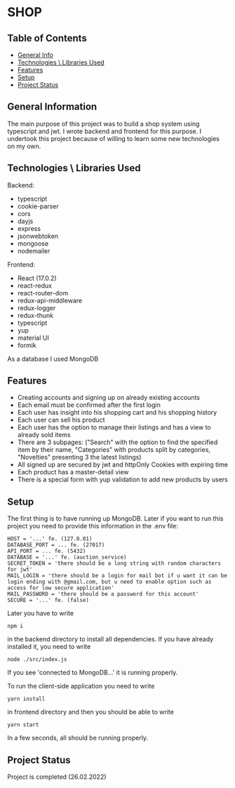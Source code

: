 # SHOP

## Table of Contents

- [General Info](#general-information)
- [Technologies \ Libraries Used](#technologies-\-libraries-used)
- [Features](#features)
- [Setup](#setup)
- [Project Status](#project-status)

## General Information

The main purpose of this project was to build a shop system using typescript and jwt. I wrote backend and frontend for this purpose. I undertook this project because of willing to learn some new technologies on my own.

## Technologies \ Libraries Used

Backend:

- typescript
- cookie-parser
- cors
- dayjs
- express
- jsonwebtoken
- mongoose
- nodemailer

Frontend:

- React (17.0.2)
- react-redux
- react-router-dom
- redux-api-middleware
- redux-logger
- redux-thunk
- typescript
- yup
- material UI
- formik

As a database I used MongoDB

## Features

- Creating accounts and signing up on already existing accounts
- Each email must be confirmed after the first login
- Each user has insight into his shopping cart and his shopping history
- Each user can sell his product
- Each user has the option to manage their listings and has a view to already sold items
- There are 3 subpages: ("Search" with the option to find the specified item by their name, "Categories" with products split by categories, "Novelties" presenting 3 the latest listings)
- All signed up are secured by jwt and httpOnly Cookies with expiring time
- Each product has a master-detail view
- There is a special form with yup validation to add new products by users

## Setup

The first thing is to have running up MongoDB. Later if you want to run this project you need to provide this information in the .env file:

```
HOST = '...' fe. (127.0.01)
DATABASE_PORT = ... fe. (27017)
API_PORT = ... fe. (5432)
DATABASE = '...' fe. (auction_service)
SECRET_TOKEN = 'there should be a long string with random characters for jwt'
MAIL_LOGIN = 'there should be a login for mail bot if u want it can be login ending with @gmail.com, but u need to enable option such as access for low secure application'
MAIL_PASSWORD = 'there should be a password for this account'
SECURE = '...' fe. (false)

```

Later you have to write

```
npm i
```

in the backend directory to install all dependencies.
If you have already installed it, you need to write

```
node ./src/index.js
```

If you see 'connected to MongoDB...' it is running properly.

To run the client-side application you need to write

```
yarn install
```

in frontend directory and then you should be able to write

```
yarn start
```

In a few seconds, all should be running properly.

## Project Status

Project is completed (26.02.2022)
